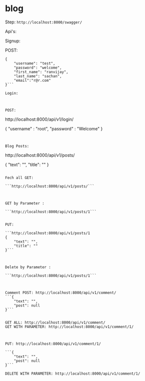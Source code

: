 # blog

Step: ```http://localhost:8000/swagger/```

Api's: 


Signup:


POST:
```http://localhost:8000/api/v1/signup/
{
    "username": "test",
    "password": "welcome",
    "first_name": "ranvijay",
    "last_name": "sachan",
    "email":"r@r.com"
}```

Login: 



POST:
```
http://localhost:8000/api/v1/login/

{
	"username" : "root",
	"password" : "Welcome"
}

```


Blog Posts:

```
http://localhost:8000/api/v1/posts/

{
    "text": "",
    "title": ""
}

```

Fech all GET: 

```http://localhost:8000/api/v1/posts/```



GET by Parameter : 

```http://localhost:8000/api/v1/posts/1```


PUT: 

```http://localhost:8000/api/v1/posts/1
{
    "text": "",
    "title": ""
}```



Delete by Parameter : 

```http://localhost:8000/api/v1/posts/1```



Comment POST: http://localhost:8000/api/v1/comment/
```{
    "text": "",
    "post": null
}```


GET ALL: http://localhost:8000/api/v1/comment/
GET WITH PARAMETER: http://localhost:8000/api/v1/comment/1/



PUT: http://localhost:8000/api/v1/comment/1/

```{
    "text": "",
    "post": null
}```

DELETE WITH PARAMETER: http://localhost:8000/api/v1/comment/1/


